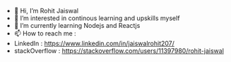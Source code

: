 - 👋 Hi, I’m Rohit Jaiswal
- 👀 I’m interested in continous learning and upskills myself
- 🌱 I’m currently learning Nodejs and Reactjs
- 📫 How to reach me :
- LinkedIn : https://www.linkedin.com/in/jaiswalrohit207/
- stackOverflow : https://stackoverflow.com/users/11397980/rohit-jaiswal

<!---
Rohit20511/Rohit20511 is a ✨ special ✨ repository because its `README.md` (this file) appears on your GitHub profile.
You can click the Preview link to take a look at your changes.
--->
